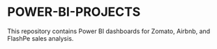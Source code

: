 # POWER-BI-PROJECTS
This repository contains Power BI dashboards for Zomato, Airbnb, and FlashPe sales analysis.

